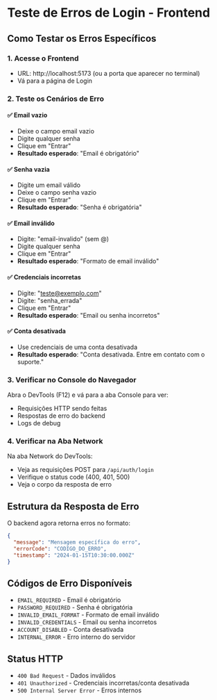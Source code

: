 # Teste de Erros de Login - Frontend

## Como Testar os Erros Específicos

### 1. Acesse o Frontend
- URL: http://localhost:5173 (ou a porta que aparecer no terminal)
- Vá para a página de Login

### 2. Teste os Cenários de Erro

#### ✅ Email vazio
- Deixe o campo email vazio
- Digite qualquer senha
- Clique em "Entrar"
- **Resultado esperado**: "Email é obrigatório"

#### ✅ Senha vazia  
- Digite um email válido
- Deixe o campo senha vazio
- Clique em "Entrar"
- **Resultado esperado**: "Senha é obrigatória"

#### ✅ Email inválido
- Digite: "email-invalido" (sem @)
- Digite qualquer senha
- Clique em "Entrar"
- **Resultado esperado**: "Formato de email inválido"

#### ✅ Credenciais incorretas
- Digite: "teste@exemplo.com"
- Digite: "senha_errada"
- Clique em "Entrar"
- **Resultado esperado**: "Email ou senha incorretos"

#### ✅ Conta desativada
- Use credenciais de uma conta desativada
- **Resultado esperado**: "Conta desativada. Entre em contato com o suporte."

### 3. Verificar no Console do Navegador

Abra o DevTools (F12) e vá para a aba Console para ver:
- Requisições HTTP sendo feitas
- Respostas de erro do backend
- Logs de debug

### 4. Verificar na Aba Network

Na aba Network do DevTools:
- Veja as requisições POST para `/api/auth/login`
- Verifique o status code (400, 401, 500)
- Veja o corpo da resposta de erro

## Estrutura da Resposta de Erro

O backend agora retorna erros no formato:

```json
{
  "message": "Mensagem específica do erro",
  "errorCode": "CODIGO_DO_ERRO", 
  "timestamp": "2024-01-15T10:30:00.000Z"
}
```

## Códigos de Erro Disponíveis

- `EMAIL_REQUIRED` - Email é obrigatório
- `PASSWORD_REQUIRED` - Senha é obrigatória
- `INVALID_EMAIL_FORMAT` - Formato de email inválido
- `INVALID_CREDENTIALS` - Email ou senha incorretos
- `ACCOUNT_DISABLED` - Conta desativada
- `INTERNAL_ERROR` - Erro interno do servidor

## Status HTTP

- `400 Bad Request` - Dados inválidos
- `401 Unauthorized` - Credenciais incorretas/conta desativada  
- `500 Internal Server Error` - Erros internos

